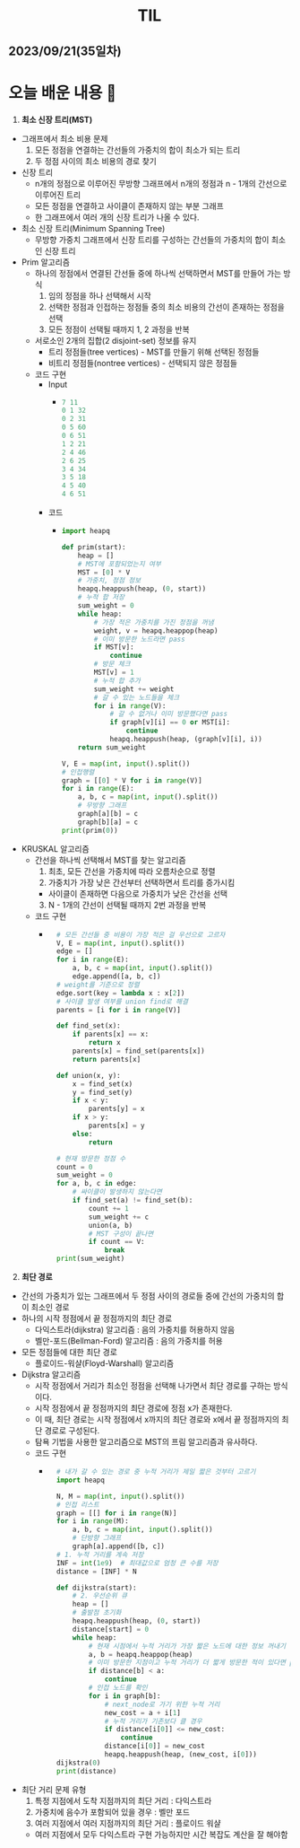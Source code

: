 # <center>TIL<center>
## 2023/09/21(35일차)

# 오늘 배운 내용 :memo:

1. **최소 신장 트리(MST)**
  - 그래프에서 최소 비용 문제
    1. 모든 정점을 연결하는 간선들의 가중치의 합이 최소가 되는 트리
    2. 두 정점 사이의 최소 비용의 경로 찾기
  - 신장 트리
    - n개의 정점으로 이루어진 무방향 그래프에서 n개의 정점과 n - 1개의 간선으로 이루어진 트리
    - 모든 정점을 연결하고 사이클이 존재하지 않는 부분 그래프
    - 한 그래프에서 여러 개의 신장 트리가 나올 수 있다.
  - 최소 신장 트리(Minimum Spanning Tree)
    - 무방향 가중치 그래프에서 신장 트리를 구성하는 간선들의 가중치의 합이 최소인 신장 트리
  - Prim 알고리즘
    - 하나의 정점에서 연결된 간선들 중에 하나씩 선택하면서 MST를 만들어 가는 방식
      1. 임의 정점을 하나 선택해서 시작
      2. 선택한 정점과 인접하는 정점들 중의 최소 비용의 간선이 존재하는 정점을 선택
      3. 모든 정점이 선택될 때까지 1, 2 과정을 반복
    - 서로소인 2개의 집합(2 disjoint-set) 정보를 유지
      - 트리 정점들(tree vertices) - MST를 만들기 위해 선택된 정점들
      - 비트리 정점들(nontree vertices) - 선택되지 않은 정점들
    - 코드 구현
      - Input
        - ```python
          7 11
          0 1 32
          0 2 31
          0 5 60
          0 6 51
          1 2 21
          2 4 46
          2 6 25
          3 4 34
          3 5 18
          4 5 40
          4 6 51
          ```
      - 코드
        - ```python
          import heapq

          def prim(start):
              heap = []
              # MST에 포함되었는지 여부
              MST = [0] * V
              # 가중치, 정점 정보
              heapq.heappush(heap, (0, start))
              # 누적 합 저장
              sum_weight = 0
              while heap:
                  # 가장 적은 가중치를 가진 정점을 꺼냄
                  weight, v = heapq.heappop(heap)
                  # 이미 방문한 노드라면 pass
                  if MST[v]:
                      continue
                  # 방문 체크
                  MST[v] = 1
                  # 누적 합 추가
                  sum_weight += weight
                  # 갈 수 있는 노드들을 체크
                  for i in range(V):
                      # 갈 수 없거나 이미 방문했다면 pass
                      if graph[v][i] == 0 or MST[i]:
                          continue
                      heapq.heappush(heap, (graph[v][i], i))
              return sum_weight

          V, E = map(int, input().split())
          # 인접행렬
          graph = [[0] * V for i in range(V)]
          for i in range(E):
              a, b, c = map(int, input().split())
              # 무방향 그래프
              graph[a][b] = c
              graph[b][a] = c
          print(prim(0))
          ```
  - KRUSKAL 알고리즘
    - 간선을 하나씩 선택해서 MST를 찾는 알고리즘
      1. 최초, 모든 간선을 가중치에 따라 오름차순으로 정렬
      2. 가중치가 가장 낮은 간선부터 선택하면서 트리를 증가시킴
        - 사이클이 존재하면 다음으로 가중치가 낮은 간선을 선택
      3. N - 1개의 간선이 선택될 때까지 2번 과정을 반복
    - 코드 구현
      - ```python
          # 모든 간선들 중 비용이 가장 적은 걸 우선으로 고르자
          V, E = map(int, input().split())
          edge = []
          for i in range(E):
              a, b, c = map(int, input().split())
              edge.append([a, b, c])
          # weight를 기준으로 정렬
          edge.sort(key = lambda x : x[2])
          # 사이클 발생 여부를 union find로 해결
          parents = [i for i in range(V)]

          def find_set(x):
              if parents[x] == x:
                  return x
              parents[x] = find_set(parents[x])
              return parents[x]

          def union(x, y):
              x = find_set(x)
              y = find_set(y)
              if x < y:
                  parents[y] = x
              if x > y:
                  parents[x] = y
              else:
                  return

          # 현재 방문한 정점 수
          count = 0
          sum_weight = 0
          for a, b, c in edge:
              # 싸이클이 발생하지 않는다면
              if find_set(a) != find_set(b):
                  count += 1
                  sum_weight += c
                  union(a, b)
                  # MST 구성이 끝나면
                  if count == V:
                      break
          print(sum_weight)
        ```

2. **최단 경로**
  - 간선의 가중치가 있는 그래프에서 두 정점 사이의 경로들 중에 간선의 가중치의 합이 최소인 경로
  - 하나의 시작 정점에서 끝 정점까지의 최단 경로
    - 다익스트라(dijkstra) 알고리즘 : 음의 가중치를 허용하지 않음
    - 벨만-포드(Bellman-Ford) 알고리즘 : 음의 가중치를 허용
  - 모든 정점들에 대한 최단 경로
    - 플로이드-워샬(Floyd-Warshall) 알고리즘
  - Dijkstra 알고리즘
    - 시작 정점에서 거리가 최소인 정점을 선택해 나가면서 최단 경로를 구하는 방식이다.
    - 시작 정점에서 끝 정점까지의 최단 경로에 정점 x가 존재한다.
    - 이 때, 최단 경로는 시작 정점에서 x까지의 최단 경로와 x에서 끝 정점까지의 최단 경로로 구성된다.
    - 탐욕 기법을 사용한 알고리즘으로 MST의 프림 알고리즘과 유사하다.
    - 코드 구현
      - ```python
          # 내가 갈 수 있는 경로 중 누적 거리가 제일 짧은 것부터 고르기
          import heapq

          N, M = map(int, input().split())
          # 인접 리스트
          graph = [[] for i in range(N)]
          for i in range(M):
              a, b, c = map(int, input().split())
              # 단방향 그래프
              graph[a].append([b, c])
          # 1. 누적 거리를 계속 저장
          INF = int(1e9)  # 최대값으로 엄청 큰 수를 저장
          distance = [INF] * N

          def dijkstra(start):
              # 2. 우선순위 큐
              heap = []
              # 출발점 초기화
              heapq.heappush(heap, (0, start))
              distance[start] = 0
              while heap:
                  # 현재 시점에서 누적 거리가 가장 짧은 노드에 대한 정보 꺼내기
                  a, b = heapq.heappop(heap)
                  # 이미 방문한 지점이고 누적 거리가 더 짧게 방문한 적이 있다면 pass
                  if distance[b] < a:
                      continue
                  # 인접 노드를 확인
                  for i in graph[b]:
                      # next_node로 가기 위한 누적 거리
                      new_cost = a + i[1]
                      # 누적 거리가 기존보다 클 경우
                      if distance[i[0]] <= new_cost:
                          continue
                      distance[i[0]] = new_cost
                      heapq.heappush(heap, (new_cost, i[0]))
          dijkstra(0)
          print(distance)
        ```
  - 최단 거리 문제 유형
    1. 특정 지점에서 도착 지점까지의 최단 거리 : 다익스트라
    2. 가중치에 음수가 포함되어 있을 경우 : 벨만 포드
    3. 여러 지점에서 여러 지점까지의 최단 거리 : 플로이드 워샬
      - 여러 지점에서 모두 다익스트라 구현 가능하지만 시간 복잡도 계산을 잘 해야함